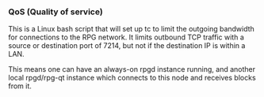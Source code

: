 ### QoS (Quality of service) ###

This is a Linux bash script that will set up tc to limit the outgoing bandwidth for connections to the RPG network. It limits outbound TCP traffic with a source or destination port of 7214, but not if the destination IP is within a LAN.

This means one can have an always-on rpgd instance running, and another local rpgd/rpg-qt instance which connects to this node and receives blocks from it.
